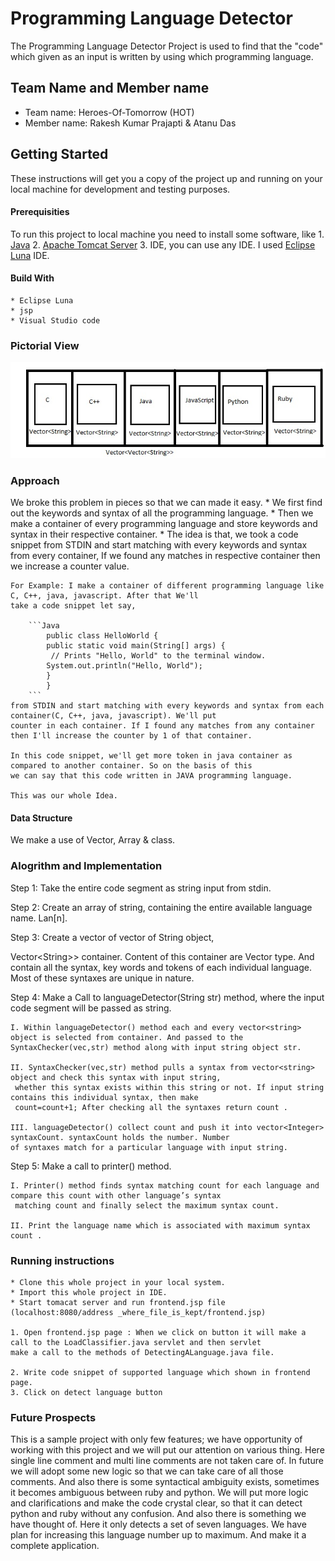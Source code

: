 # Programming Language Detector

The Programming Language Detector Project is used to find that the "code" which given as an input is 
written by using which programming language.

## Team Name and Member name

* Team name: Heroes-Of-Tomorrow (HOT)
* Member name: Rakesh Kumar Prajapti & Atanu Das 

## Getting Started

These instructions will get you a copy of the project up and running on your local machine for development
and testing purposes. 

#### Prerequisities

To run this project to local machine you need to install some software, like
    1. [Java](https://www.java.com/en/download/win10.jsp)
    2. [Apache Tomcat Server](https://tomcat.apache.org/download-80.cgi)
    3. IDE, you can use any IDE. I used [Eclipse Luna](https://www.eclipse.org/downloads/download.php?file=/oomph/epp/neon/R1/eclipse-inst-win64.exe) IDE.

#### Build With
    * Eclipse Luna
    * jsp
    * Visual Studio code

### Pictorial View
![Language Detector](https://github.com/rakeshec005/Heroes-Of-Tomorrow-HOT-/blob/master/vector.jpg)
### Approach
We broke this problem in pieces so that we can made it easy.
    * We first find out the keywords and syntax of all the programming language.
    * Then we make a container of every programming language and store keywords and syntax in their respective container.
    * The idea is that, we took a code snippet from STDIN and start matching with every keywords and syntax from every 
    container, If we found any matches in respective container then we increase a counter value.

    For Example: I make a container of different programming language like C, C++, java, javascript. After that We'll
    take a code snippet let say,

        ```Java
            public class HelloWorld {
            public static void main(String[] args) {
             // Prints "Hello, World" to the terminal window.
            System.out.println("Hello, World");
            }
            }
        ```
    from STDIN and start matching with every keywords and syntax from each container(C, C++, java, javascript). We'll put 
    counter in each container. If I found any matches from any container then I'll increase the counter by 1 of that container.

    In this code snippet, we'll get more token in java container as compared to another container. So on the basis of this 
    we can say that this code written in JAVA programming language.

    This was our whole Idea.

#### Data Structure
We make a use of Vector, Array & class.

### Alogrithm and Implementation
Step 1: Take the entire code segment as string input from stdin.

Step 2: Create an array of string, containing the entire available language name. Lan[n].

Step 3: Create a vector of vector of String object,

Vector<<Vector>String>> container. Content of this container are Vector<String> type. And contain all the syntax, 
key words and tokens of each individual language. Most of these syntaxes are unique in nature.

Step 4: Make a Call to languageDetector(String str) method, where the input code segment will be passed as string.

    I. Within languageDetector() method each and every vector<string> object is selected from container. And passed to the 
    SyntaxChecker(vec,str) method along with input string object str.

    II. SyntaxChecker(vec,str) method pulls a syntax from vector<string> object and check this syntax with input string,
     whether this syntax exists within this string or not. If input string contains this individual syntax, then make 
     count=count+1; After checking all the syntaxes return count .

    III. languageDetector() collect count and push it into vector<Integer> syntaxCount. syntaxCount holds the number. Number 
    of syntaxes match for a particular language with input string.

Step 5: Make a call to printer() method.

    I. Printer() method finds syntax matching count for each language and compare this count with other language’s syntax
     matching count and finally select the maximum syntax count.

    II. Print the language name which is associated with maximum syntax count .
 
### Running instructions
    * Clone this whole project in your local system.
    * Import this whole project in IDE.
    * Start tomacat server and run frontend.jsp file (localhost:8080/address _where_file_is_kept/frontend.jsp)
    
    1. Open frontend.jsp page : When we click on button it will make a call to the LoadClassifier.java servlet and then servlet
    make a call to the methods of DetectingALanguage.java file.

    2. Write code snippet of supported language which shown in frontend page. 
    3. Click on detect language button

### Future Prospects
This is a sample project with only few features; we have opportunity of working with this project and we will put our
attention on various thing. Here single line comment and multi line comments are not taken care of. In future we will
adopt some new logic so that we can take care of all those comments. And also there is some syntactical ambiguity exists,
sometimes it becomes ambiguous between ruby and python. We will put more logic and clarifications and make the code crystal
clear, so that it can detect python and ruby without any confusion. And also there is something we have thought of. 
Here it only detects a set of seven languages. We have plan for increasing this language number up to maximum. And make it 
a complete application.
